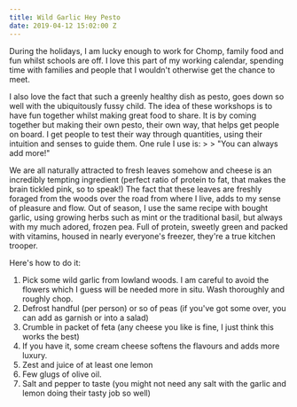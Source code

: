 ```yaml
---
title: Wild Garlic Hey Pesto
date: 2019-04-12 15:02:00 Z
---
```


During the holidays, I am lucky enough to work for Chomp, family food and fun whilst schools are off.  I love this part of my working calendar, spending time with families and people that I wouldn't otherwise get the chance to meet.

I also love the fact that such a greenly healthy dish as pesto, goes down so well with the ubiquitously fussy child.  The idea of these workshops is to have fun together whilst making great food to share.  It is by coming together but making their own pesto, their own way, that helps get people on board.  I get people to test their way through quantities, using their intuition and senses to guide them.  One rule I use is: > > "You can always add more!"

We are all naturally attracted to fresh leaves somehow and cheese is an incredibly tempting ingredient (perfect ratio of protein to fat, that makes the brain tickled pink, so to speak!)  The fact that these leaves are freshly foraged from the woods over the road from where I live, adds to my sense of pleasure and flow.  Out of season, I use the same recipe with bought garlic, using growing herbs such as mint or the traditional basil, but always with my much adored, frozen pea.  Full of protein, sweetly green and packed with vitamins, housed in nearly everyone's freezer, they're a true kitchen trooper.

Here's how to do it:

1.  Pick some wild garlic from lowland woods. I am careful to avoid the flowers which I guess will be needed more in situ. Wash thoroughly and roughly chop.
2. Defrost handful (per person) or so of peas (if you've got some over, you can add as garnish or into a salad)
3.  Crumble in packet of feta (any cheese you like is fine, I just think this works the best)
4. If you have it, some cream cheese softens the flavours and adds more luxury.
5. Zest and juice of at least one lemon
6. Few glugs of olive oil.
7. Salt and pepper to taste (you might not need any salt with the garlic and lemon doing their tasty job so well)

